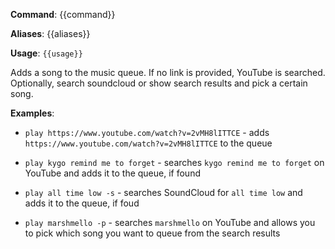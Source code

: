 **Command**: {{command}}

**Aliases**: {{aliases}}

**Usage**: `{{usage}}`


Adds a song to the music queue. If no link is provided, YouTube is searched. Optionally, search soundcloud or show search results and pick a certain song.

**Examples**:

* `play https://www.youtube.com/watch?v=2vMH8lITTCE` - adds `https://www.youtube.com/watch?v=2vMH8lITTCE` to the queue

* `play kygo remind me to forget` - searches `kygo remind me to forget` on YouTube and adds it to the queue, if found

* `play all time low -s` - searches SoundCloud for `all time low` and adds it to the queue, if foud

* `play marshmello -p` - searches `marshmello` on YouTube and allows you to pick which song you want to queue from the search results